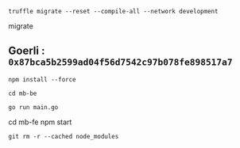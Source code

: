 `truffle migrate --reset --compile-all --network development`

migrate

## Goerli : `0x87bca5b2599ad04f56d7542c97b078fe898517a7`

`npm install --force`

`cd mb-be`

`go run main.go`

 cd mb-fe
  npm start


  `git rm -r --cached node_modules`